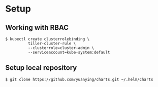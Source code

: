 # Setup

## Working with RBAC

    $ kubectl create clusterrolebinding \
              tiller-cluster-rule \
              --clusterrole=cluster-admin \
              --serviceaccount=kube-system:default

## Setup local repository

    $ git clone https://github.com/yuanying/charts.git ~/.helm/charts
